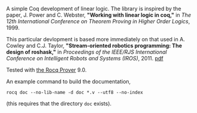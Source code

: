 A simple Coq development of linear logic. The library is inspired by
the paper, J. Power and C. Webster, **"Working with linear logic in
coq,"** in _The 12th International Conference on Theorem Proving in
Higher Order Logics_, 1999.

This particular devlopment is based more immediately on that used in
A. Cowley and C.J. Taylor, **"Stream-oriented robotics programming:
The design of roshask,"** in _Proceedings of the IEEE/RJS
International Conference on Intelligent Robots and Systems (IROS)_,
2011. [pdf](http://www.seas.upenn.edu/~acowley/papers/TowardsLinear.pdf)

Tested with [the Rocq Prover](https://rocq-prover.org/) 9.0.

An example command to build the documentation,

    rocq doc --no-lib-name -d doc *.v --utf8 --no-index

(this requires that the directory `doc` exists).
